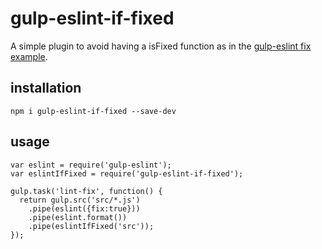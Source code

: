 # gulp-eslint-if-fixed

A simple plugin to avoid having a isFixed function as in the [gulp-eslint fix example](https://github.com/adametry/gulp-eslint/blob/master/example/fix.js).

## installation

```
npm i gulp-eslint-if-fixed --save-dev
```

## usage
```
var eslint = require('gulp-eslint');
var eslintIfFixed = require('gulp-eslint-if-fixed');

gulp.task('lint-fix', function() {
  return gulp.src('src/*.js')
    .pipe(eslint({fix:true}))
    .pipe(eslint.format())
    .pipe(eslintIfFixed('src'));
});
```
